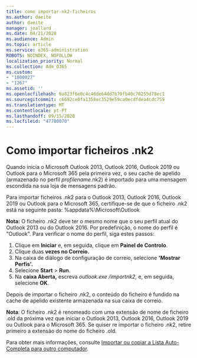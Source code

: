 ```yaml
---
title: como importar-nk2-ficheiros
ms.author: daeite
author: daeite
manager: joallard
ms.date: 04/21/2020
ms.audience: Admin
ms.topic: article
ms.service: o365-administration
ROBOTS: NOINDEX, NOFOLLOW
localization_priority: Normal
ms.collection: Adm_O365
ms.custom:
- "1800027"
- "1267"
ms.assetid: ''
ms.openlocfilehash: 6a823f6e0c4c46de64dd7b70fb40c76255d78ec1
ms.sourcegitcommit: c6692ce0fa1358ec3529e59ca0ecdfdea4cdc759
ms.translationtype: MT
ms.contentlocale: pt-PT
ms.lasthandoff: 09/15/2020
ms.locfileid: "47780070"
---
```

# <a name="how-to-import-nk2-files"></a>Como importar ficheiros .nk2 

Quando inicia o Microsoft Outlook 2013, Outlook 2016, Outlook 2019 ou Outlook para o Microsoft 365 pela primeira vez, o seu cache de apelido (armazenado no perfil *profilename*.nk2) é importado para uma mensagem escondida na sua loja de mensagens padrão.

Para importar ficheiros .nk2 para o Outlook 2013, Outlook 2016, Outlook 2019 ou Outlook para o Microsoft 365, certifique-se de que o ficheiro .nk2 está na seguinte pasta: %appdata%\Microsoft\Outlook

**Nota:** O ficheiro .nk2 deve ter o mesmo nome que o seu perfil atual do Outlook 2013 ou do Outlook 2016. Por predefinição, o nome do perfil é "Outlook". Para verificar o nome do perfil, siga estes passos: 
1. Clique em **Iniciar** e, em seguida, clique em **Painel de Controlo**.
2. Clique duas **vezes no Correio.**
3. Na caixa de diálogo de configuração de correio, selecione **'Mostrar Perfis'.**
4. Selecione **Start**  >  **Run**.
5. Na **caixa Aberta,** escreva *outlook.exe /importnk2,* e, em seguida, selecione **OK**. 

Depois de importar o ficheiro .nk2, o conteúdo do ficheiro é fundido na cache de apelido existente armazenada na sua caixa de correio.

**Nota**: O ficheiro .nk2 é renomeado com uma extensão de nome de ficheiro .old da próxima vez que iniciar o Outlook 2013, Outlook 2016, Outlook 2019 ou Outlook para o Microsoft 365. Se quiser re importar o ficheiro .nk2, retire primeiro a extensão do nome do ficheiro .old.

Para obter mais informações, consulte [Importar ou copiar a Lista Auto-Completa para outro computador](https://support.microsoft.com/help/2806550/how-to-import-nk2-files-into-outlook%).